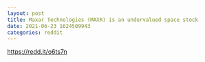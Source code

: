 ```yaml
--- 
layout: post 
title: Maxar Technologies (MAXR) is an undervalued space stock 
date: 2021-06-23 1624509943 
categories: reddit 
--- 
```

https://redd.it/o6ts7n